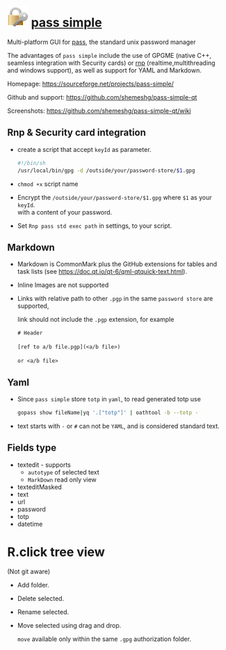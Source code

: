 # ![Alt text](icon.png) [pass simple](https://github.com/shemeshg/pass-simple-qt)

Multi-platform GUI for [pass](https://www.passwordstore.org/), the standard unix password manager

The advantages of `pass simple` include the use of GPGME (native C++, seamless integration with Security cards) or [rnp](https://github.com/rnpgp/rnp) (realtime,multithreading and windows support), as well as support for YAML and Markdown.

Homepage: <https://sourceforge.net/projects/pass-simple/>

Github and support: <https://github.com/shemeshg/pass-simple-qt>

Screenshots: <https://github.com/shemeshg/pass-simple-qt/wiki>

## Rnp & Security card integration

- create a script that accept `keyId` as parameter.

  ```bash
  #!/bin/sh
  /usr/local/bin/gpg -d /outside/your/password-store/$1.gpg
  ```

- `chmod +x` script name
- Encrypt the `/outside/your/password-store/$1.gpg` where `$1` as your `keyId`.  
  with a content of your password.
- Set `Rnp pass std exec path` in settings, to your script.

## Markdown

- Markdown is CommonMark plus the GitHub extensions for tables and task lists (see <https://doc.qt.io/qt-6/qml-qtquick-text.html>).

- Inline Images are not supported

- Links with relative path to other `.pgp` in the same `password store` are supported, 

    link should not include the `.pgp` extension, for example 

    ```Md
    # Header

    [ref to a/b file.pgp](<a/b file>)

    or <a/b file>
    ```

## Yaml

- Since `pass simple` store `totp` in `yaml`, to read generated totp use

    ```bash
    gopass show fileName|yq '.["totp"]' | oathtool -b --totp -
    ```
- text starts with `-` or `#` can not be `YAML`, and is considered standard text.

## Fields type

- textedit - supports
  - `autotype` of selected text
  - `MarkDown` read only view
- texteditMasked
- text
- url
- password
- totp
- datetime

# R.click tree view

(Not git aware)

- Add folder.
- Delete selected.
- Rename selected.
- Move selected using drag and drop.
  
  `move` available only within the same `.gpg` authorization folder. 

